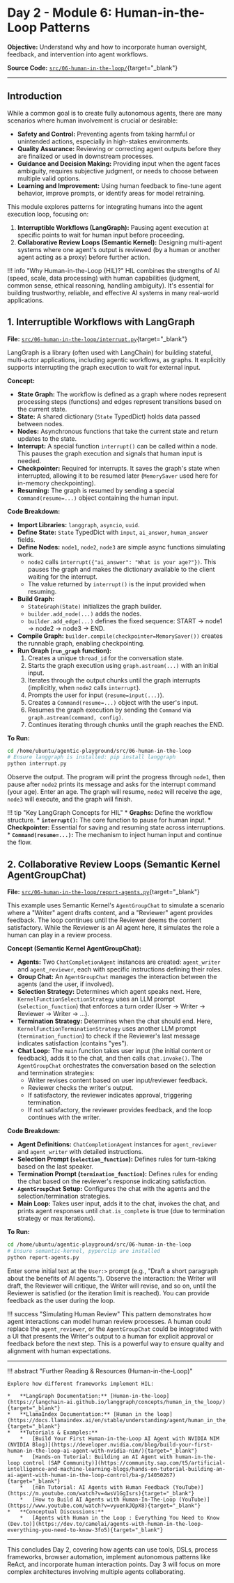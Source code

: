 # Day 2 - Module 6: Human-in-the-Loop Patterns

**Objective:** Understand why and how to incorporate human oversight, feedback, and intervention into agent workflows.

**Source Code:** [`src/06-human-in-the-loop/`](https://github.com/denniszielke/agentic-playground/tree/main/src/06-human-in-the-loop){target="_blank"}

---

## Introduction

While a common goal is to create fully autonomous agents, there are many scenarios where human involvement is crucial or desirable:

*   **Safety and Control:** Preventing agents from taking harmful or unintended actions, especially in high-stakes environments.
*   **Quality Assurance:** Reviewing or correcting agent outputs before they are finalized or used in downstream processes.
*   **Guidance and Decision Making:** Providing input when the agent faces ambiguity, requires subjective judgment, or needs to choose between multiple valid options.
*   **Learning and Improvement:** Using human feedback to fine-tune agent behavior, improve prompts, or identify areas for model retraining.

This module explores patterns for integrating humans into the agent execution loop, focusing on:

1.  **Interruptible Workflows (LangGraph):** Pausing agent execution at specific points to wait for human input before proceeding.
2.  **Collaborative Review Loops (Semantic Kernel):** Designing multi-agent systems where one agent's output is reviewed (by a human or another agent acting as a proxy) before further action.

!!! info "Why Human-in-the-Loop (HIL)?"
    HIL combines the strengths of AI (speed, scale, data processing) with human capabilities (judgment, common sense, ethical reasoning, handling ambiguity). It's essential for building trustworthy, reliable, and effective AI systems in many real-world applications.

## 1. Interruptible Workflows with LangGraph

**File:** [`src/06-human-in-the-loop/interrupt.py`](https://github.com/denniszielke/agentic-playground/blob/main/src/06-human-in-the-loop/interrupt.py){target="_blank"}

LangGraph is a library (often used with LangChain) for building stateful, multi-actor applications, including agentic workflows, as graphs. It explicitly supports interrupting the graph execution to wait for external input.

**Concept:**

*   **State Graph:** The workflow is defined as a graph where nodes represent processing steps (functions) and edges represent transitions based on the current state.
*   **State:** A shared dictionary (`State` TypedDict) holds data passed between nodes.
*   **Nodes:** Asynchronous functions that take the current state and return updates to the state.
*   **Interrupt:** A special function `interrupt()` can be called within a node. This pauses the graph execution and signals that human input is needed.
*   **Checkpointer:** Required for interrupts. It saves the graph's state when interrupted, allowing it to be resumed later (`MemorySaver` used here for in-memory checkpointing).
*   **Resuming:** The graph is resumed by sending a special `Command(resume=...)` object containing the human input.

**Code Breakdown:**

*   **Import Libraries:** `langgraph`, `asyncio`, `uuid`.
*   **Define State:** `State` TypedDict with `input`, `ai_answer`, `human_answer` fields.
*   **Define Nodes:** `node1`, `node2`, `node3` are simple async functions simulating work.
    *   `node2` calls `interrupt({"ai_answer": "What is your age?"})`. This pauses the graph and makes the dictionary available to the client waiting for the interrupt.
    *   The value returned by `interrupt()` is the input provided when resuming.
*   **Build Graph:**
    *   `StateGraph(State)` initializes the graph builder.
    *   `builder.add_node(...)` adds the nodes.
    *   `builder.add_edge(...)` defines the fixed sequence: START -> node1 -> node2 -> node3 -> END.
*   **Compile Graph:** `builder.compile(checkpointer=MemorySaver())` creates the runnable graph, enabling checkpointing.
*   **Run Graph (`run_graph` function):**
    1.  Creates a unique `thread_id` for the conversation state.
    2.  Starts the graph execution using `graph.astream(...)` with an initial input.
    3.  Iterates through the output chunks until the graph interrupts (implicitly, when `node2` calls `interrupt`).
    4.  Prompts the user for input (`resume=input(...)`).
    5.  Creates a `Command(resume=...)` object with the user's input.
    6.  Resumes the graph execution by sending the `Command` via `graph.astream(command, config)`.
    7.  Continues iterating through chunks until the graph reaches the END.

**To Run:**

```bash
cd /home/ubuntu/agentic-playground/src/06-human-in-the-loop
# Ensure langgraph is installed: pip install langgraph
python interrupt.py
```

Observe the output. The program will print the progress through `node1`, then pause after `node2` prints its message and asks for the interrupt command (your age). Enter an age. The graph will resume, `node2` will receive the age, `node3` will execute, and the graph will finish.

!!! tip "Key LangGraph Concepts for HIL"
    *   **Graphs:** Define the workflow structure.
    *   **`interrupt()`:** The core function to pause for human input.
    *   **Checkpointer:** Essential for saving and resuming state across interruptions.
    *   **`Command(resume=...)`:** The mechanism to inject human input and continue the flow.

## 2. Collaborative Review Loops (Semantic Kernel AgentGroupChat)

**File:** [`src/06-human-in-the-loop/report-agents.py`](https://github.com/denniszielke/agentic-playground/blob/main/src/06-human-in-the-loop/report-agents.py){target="_blank"}

This example uses Semantic Kernel's `AgentGroupChat` to simulate a scenario where a "Writer" agent drafts content, and a "Reviewer" agent provides feedback. The loop continues until the Reviewer deems the content satisfactory. While the Reviewer is an AI agent here, it simulates the role a human can play in a review process.

**Concept (Semantic Kernel AgentGroupChat):**

*   **Agents:** Two `ChatCompletionAgent` instances are created: `agent_writer` and `agent_reviewer`, each with specific instructions defining their roles.
*   **Group Chat:** An `AgentGroupChat` manages the interaction between the agents (and the user, if involved).
*   **Selection Strategy:** Determines which agent speaks next. Here, `KernelFunctionSelectionStrategy` uses an LLM prompt (`selection_function`) that enforces a turn order (User -> Writer -> Reviewer -> Writer -> ...).
*   **Termination Strategy:** Determines when the chat should end. Here, `KernelFunctionTerminationStrategy` uses another LLM prompt (`termination_function`) to check if the Reviewer's last message indicates satisfaction (contains "yes").
*   **Chat Loop:** The `main` function takes user input (the initial content or feedback), adds it to the chat, and then calls `chat.invoke()`. The `AgentGroupChat` orchestrates the conversation based on the selection and termination strategies:
    *   Writer revises content based on user input/reviewer feedback.
    *   Reviewer checks the writer's output.
    *   If satisfactory, the reviewer indicates approval, triggering termination.
    *   If not satisfactory, the reviewer provides feedback, and the loop continues with the writer.

**Code Breakdown:**

*   **Agent Definitions:** `ChatCompletionAgent` instances for `agent_reviewer` and `agent_writer` with detailed instructions.
*   **Selection Prompt (`selection_function`):** Defines rules for turn-taking based on the last speaker.
*   **Termination Prompt (`termination_function`):** Defines rules for ending the chat based on the reviewer's response indicating satisfaction.
*   **`AgentGroupChat` Setup:** Configures the chat with the agents and the selection/termination strategies.
*   **Main Loop:** Takes user input, adds it to the chat, invokes the chat, and prints agent responses until `chat.is_complete` is true (due to termination strategy or max iterations).

**To Run:**

```bash
cd /home/ubuntu/agentic-playground/src/06-human-in-the-loop
# Ensure semantic-kernel, pyperclip are installed
python report-agents.py
```

Enter some initial text at the `User:>` prompt (e.g., "Draft a short paragraph about the benefits of AI agents."). Observe the interaction: the Writer will draft, the Reviewer will critique, the Writer will revise, and so on, until the Reviewer is satisfied (or the iteration limit is reached). You can provide feedback as the user during the loop.

!!! success "Simulating Human Review"
    This pattern demonstrates how agent interactions can model human review processes. A human could replace the `agent_reviewer`, or the `AgentGroupChat` could be integrated with a UI that presents the Writer's output to a human for explicit approval or feedback before the next step. This is a powerful way to ensure quality and alignment with human expectations.

---

!!! abstract "Further Reading & Resources (Human-in-the-Loop)"

    Explore how different frameworks implement HIL:

    *   **LangGraph Documentation:** [Human-in-the-loop](https://langchain-ai.github.io/langgraph/concepts/human_in_the_loop/){target="_blank"}
    *   **LlamaIndex Documentation:** [Human in the loop](https://docs.llamaindex.ai/en/stable/understanding/agent/human_in_the_loop/){target="_blank"}
    *   **Tutorials & Examples:**
        *   [Build Your First Human-in-the-Loop AI Agent with NVIDIA NIM (NVIDIA Blog)](https://developer.nvidia.com/blog/build-your-first-human-in-the-loop-ai-agent-with-nvidia-nim/){target="_blank"}
        *   [Hands-on Tutorial: Building an AI Agent with human-in-the-loop control (SAP Community)](https://community.sap.com/t5/artificial-intelligence-and-machine-learning-blogs/hands-on-tutorial-building-an-ai-agent-with-human-in-the-loop-control/ba-p/14050267){target="_blank"}
        *   [n8n Tutorial: AI Agents with Human Feedback (YouTube)](https://m.youtube.com/watch?v=4wsV1GgIsrs){target="_blank"}
        *   [How to Build AI Agents with Human-In-The-Loop (YouTube)](https://www.youtube.com/watch?v=vyuenkJQpX8){target="_blank"}
    *   **Conceptual Discussions:**
        *   [Agents with Human in the Loop : Everything You Need to Know (Dev.to)](https://dev.to/camelai/agents-with-human-in-the-loop-everything-you-need-to-know-3fo5){target="_blank"}

---

This concludes Day 2, covering how agents can use tools, DSLs, process frameworks, browser automation, implement autonomous patterns like ReAct, and incorporate human interaction points. Day 3 will focus on more complex architectures involving multiple agents collaborating.

